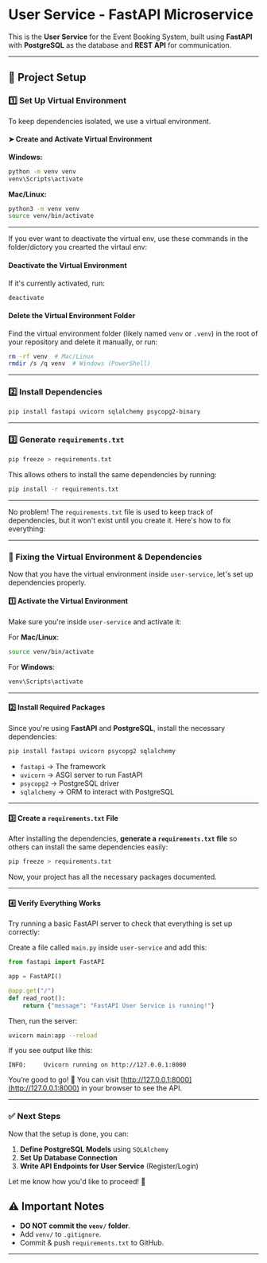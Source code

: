 # User Service - FastAPI Microservice  

This is the **User Service** for the Event Booking System, built using **FastAPI** with **PostgreSQL** as the database and **REST API** for communication.  

---

## 📂 Project Setup  

### 1️⃣ **Set Up Virtual Environment**  
To keep dependencies isolated, we use a virtual environment.  

#### ➤ **Create and Activate Virtual Environment**  
**Windows:**  
```sh
python -m venv venv
venv\Scripts\activate
```  
**Mac/Linux:**  
```sh
python3 -m venv venv
source venv/bin/activate
```  

---

If you ever want to deactivate the virtual env, use these commands in the folder/dictory you crearted the virtaul env:

#### **Deactivate the Virtual Environment**  
If it's currently activated, run:  
```sh
deactivate
```

#### **Delete the Virtual Environment Folder**  
Find the virtual environment folder (likely named `venv` or `.venv`) in the root of your repository and delete it manually, or run:  
```sh
rm -rf venv  # Mac/Linux
rmdir /s /q venv  # Windows (PowerShell)
```

---

### 2️⃣ **Install Dependencies**  
```sh
pip install fastapi uvicorn sqlalchemy psycopg2-binary
```  

---

### 3️⃣ **Generate `requirements.txt`**  
```sh
pip freeze > requirements.txt
```  
This allows others to install the same dependencies by running:  
```sh
pip install -r requirements.txt
```  

---

No problem! The `requirements.txt` file is used to keep track of dependencies, but it won't exist until you create it. Here's how to fix everything:  

---

### **📌 Fixing the Virtual Environment & Dependencies**
Now that you have the virtual environment inside `user-service`, let's set up dependencies properly.

#### **1️⃣ Activate the Virtual Environment**  
Make sure you're inside `user-service` and activate it:  

For **Mac/Linux**:
```sh
source venv/bin/activate
```
For **Windows**:
```sh
venv\Scripts\activate
```

---

#### **2️⃣ Install Required Packages**  
Since you're using **FastAPI** and **PostgreSQL**, install the necessary dependencies:

```sh
pip install fastapi uvicorn psycopg2 sqlalchemy
```

- `fastapi` → The framework  
- `uvicorn` → ASGI server to run FastAPI  
- `psycopg2` → PostgreSQL driver  
- `sqlalchemy` → ORM to interact with PostgreSQL  

---

#### **3️⃣ Create a `requirements.txt` File**  
After installing the dependencies, **generate a `requirements.txt` file** so others can install the same dependencies easily:

```sh
pip freeze > requirements.txt
```

Now, your project has all the necessary packages documented.

---

#### **4️⃣ Verify Everything Works**  
Try running a basic FastAPI server to check that everything is set up correctly:

Create a file called `main.py` inside `user-service` and add this:

```python
from fastapi import FastAPI

app = FastAPI()

@app.get("/")
def read_root():
    return {"message": "FastAPI User Service is running!"}
```

Then, run the server:

```sh
uvicorn main:app --reload
```

If you see output like this:

```
INFO:     Uvicorn running on http://127.0.0.1:8000
```

You’re good to go! 🎉 You can visit [http://127.0.0.1:8000](http://127.0.0.1:8000) in your browser to see the API.

---

### **✅ Next Steps**
Now that the setup is done, you can:
1. **Define PostgreSQL Models** using `SQLAlchemy`
2. **Set Up Database Connection**
3. **Write API Endpoints for User Service** (Register/Login)

Let me know how you'd like to proceed! 🚀


## ⚠️ **Important Notes**  
- **DO NOT commit the `venv/` folder**.  
- Add `venv/` to `.gitignore`.  
- Commit & push `requirements.txt` to GitHub.  

---
